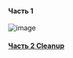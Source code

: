 #### Часть 1
![image](https://github.com/user-attachments/assets/ee4443b6-49b9-4a26-8488-d90fda9b3b88)



#### [Часть 2 Cleanup](https://github.com/fillx/xflowtezt/blob/main/Cleanup.cs)
